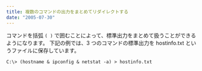 ```yaml
---
title: 複数のコマンドの出力をまとめてリダイレクトする
date: "2005-07-30"
---
```


コマンドを括弧 `( )` で囲むことによって、標準出力をまとめて扱うことができるようになります。
下記の例では、3 つのコマンドの標準出力を hostinfo.txt というファイルに保存しています。

```
C:\> (hostname & ipconfig & netstat -a) > hostinfo.txt
```

